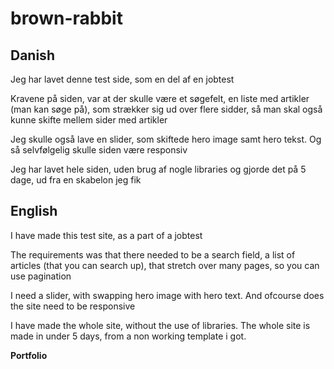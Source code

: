 # brown-rabbit
## Danish

Jeg har lavet denne test side, som en del af en jobtest

Kravene på siden, var at der skulle være et søgefelt, en liste med artikler (man kan søge på), som strækker sig ud over flere sidder, så man skal også kunne skifte mellem sider med artikler

Jeg skulle også lave en slider, som skiftede hero image samt hero tekst. Og så selvfølgelig skulle siden være responsiv

Jeg har lavet hele siden, uden brug af nogle libraries og gjorde det på 5 dage, ud fra en skabelon jeg fik

## English

I have made this test site, as a part of a jobtest

The requirements was that there needed to be a search field, a list of articles (that you can search up), that stretch over many pages, so you can use pagination 

I need a slider, with swapping hero image with hero text. And ofcourse does the site need to be responsive 

I have made the whole site, without the use of libraries. The whole site is made in under 5 days, from a non working template i got.

**Portfolio**
